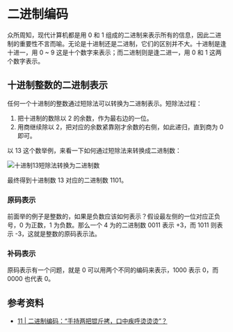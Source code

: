 # 二进制编码

众所周知，现代计算机都是用 0 和 1 组成的二进制来表示所有的信息，因此二进制的重要性不言而喻。无论是十进制还是二进制，它们的区别并不大。十进制是逢十进一，用 0 ~ 9 这是十个数字来表示；而二进制则是逢二进一，用 0 和 1 这两个数字表示。

## 十进制整数的二进制表示

任何一个十进制的整数通过短除法可以转换为二进制表示。短除法过程：

1. 把十进制的数除以 2 的余数，作为最右边的一位。
2. 用商继续除以 2，把对应的余数紧靠刚才余数的右侧，如此递归，直到商为 0 即可。

以 13 这个数举例，来看一下如何通过短除法来转换成二进制数：

![十进制13短除法转换为二进制数](https://cdn.luohuidong.cn/20240711145153.png)

最终得到十进制数 13 对应的二进制数 1101。

### 原码表示

前面举的例子是整数的，如果是负数应该如何表示？假设最左侧的一位对应正负号，0 为正数，1 为负数。那么一个 4 为的二进制数 0011 表示 +3，而 1011 则表示 -3，这就是整数的原码表示法。

### 补码表示

原码表示有一个问题，就是 0 可以用两个不同的编码来表示，1000 表示 0，而 0000 也代表 0。

## 参考资料

- [11 | 二进制编码：“手持两把锟斤拷，口中疾呼烫烫烫”？](https://time.geekbang.org/column/article/95844?utm_campaign=geektime_search&utm_content=geektime_search&utm_medium=geektime_search&utm_source=geektime_search&utm_term=geektime_search)

